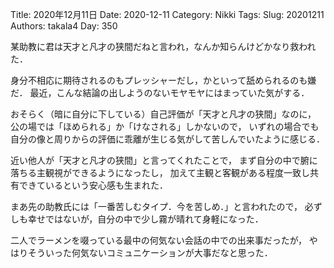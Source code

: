 ﻿Title: 2020年12月11日
Date: 2020-12-11
Category: Nikki
Tags: 
Slug: 20201211
Authors: takala4
Day: 350



某助教に君は天才と凡才の狭間だねと言われ，なんか知らんけどかなり救われた．



身分不相応に期待されるのもプレッシャーだし，かといって舐められるのも嫌だ．
最近，こんな結論の出しようのないモヤモヤにはまっていた気がする．



おそらく（暗に自分に下している）自己評価が「天才と凡才の狭間」なのに，
公の場では「ほめられる」か「けなされる」しかないので，
いずれの場合でも自分の像と周りからの評価に乖離が生じる気がして苦しんでいたように感じる．



近い他人が「天才と凡才の狭間」と言ってくれたことで，
まず自分の中で腑に落ちる主観視ができるようになったし，
加えて主観と客観がある程度一致し共有できているという安心感も生まれた．



まあ先の助教氏には「一番苦しむタイプ．今を苦しめ．」と言われたので，
必ずしも幸せではないが，自分の中で少し霧が晴れて身軽になった．




二人でラーメンを啜っている最中の何気ない会話の中での出来事だったが，
やはりそういった何気ないコミュニケーションが大事だなと思った．